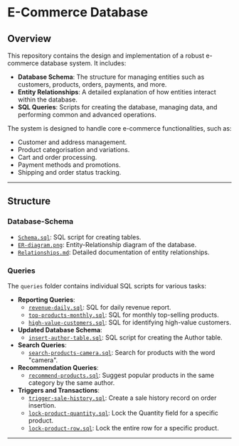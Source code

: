 # **E-Commerce Database**

## **Overview**
This repository contains the design and implementation of a robust e-commerce database system. It includes:
- **Database Schema**: The structure for managing entities such as customers, products, orders, payments, and more.
- **Entity Relationships**: A detailed explanation of how entities interact within the database.
- **SQL Queries**: Scripts for creating the database, managing data, and performing common and advanced operations.

The system is designed to handle core e-commerce functionalities, such as:
- Customer and address management.
- Product categorisation and variations.
- Cart and order processing.
- Payment methods and promotions.
- Shipping and order status tracking.

---

## **Structure**

### **Database-Schema**
- [`Schema.sql`](https://github.com/asmaa-sherif/E-Commerce-Database/blob/main/Database%20Schema/schema.sql): SQL script for creating tables.
- [`ER-diagram.png`](https://github.com/asmaa-sherif/E-Commerce-Database/blob/main/Database%20Schema/ER%20Diagram.png): Entity-Relationship diagram of the database.
- [`Relationships.md`](https://github.com/asmaa-sherif/E-Commerce-Database/blob/main/Database%20Schema/relationships.md): Detailed documentation of entity relationships.

### **Queries**
The `queries` folder contains individual SQL scripts for various tasks:
- **Reporting Queries**:
  - [`revenue-daily.sql`](https://github.com/asmaa-sherif/E-Commerce-Database/blob/main/queries/revenue-daily.sql): SQL for daily revenue report.
  - [`top-products-monthly.sql`](https://github.com/asmaa-sherif/E-Commerce-Database/blob/main/queries/top-products-monthly.sql): SQL for monthly top-selling products.
  - [`high-value-customers.sql`](https://github.com/asmaa-sherif/E-Commerce-Database/blob/main/queries/high-value-customers.sql): SQL for identifying high-value customers.
- **Updated Database Schema**:
  - [`insert-author-table.sql`](https://github.com/asmaa-sherif/E-Commerce-Database/blob/main/queries/insert-author-table.sql): SQL script for creating the Author table.
- **Search Queries**:
  - [`search-products-camera.sql`](https://github.com/asmaa-sherif/E-Commerce-Database/blob/main/queries/search-products-camera.sql): Search for products with the word "camera".
- **Recommendation Queries**:
  - [`recommend-products.sql`](https://github.com/asmaa-sherif/E-Commerce-Database/blob/main/queries/recommend-products.sql): Suggest popular products in the same category by the same author.
- **Triggers and Transactions**:
  - [`trigger-sale-history.sql`](https://github.com/asmaa-sherif/E-Commerce-Database/blob/main/queries/trigger-sale-history.sql): Create a sale history record on order insertion.
  - [`lock-product-quantity.sql`](https://github.com/asmaa-sherif/E-Commerce-Database/blob/main/queries/lock-product-quantity.sql): Lock the Quantity field for a specific product.
  - [`lock-product-row.sql`](https://github.com/asmaa-sherif/E-Commerce-Database/blob/main/queries/lock-product-row.sql): Lock the entire row for a specific product.
    
---

